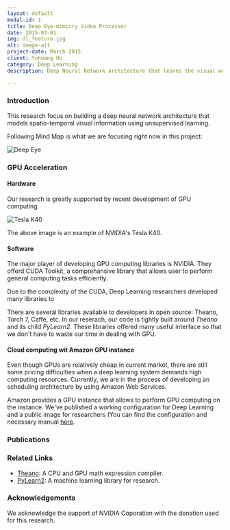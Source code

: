 ```yaml
---
layout: default
modal-id: 1
title: Deep Eye-mimicry Video Processor
date: 2015-03-01
img: dl_feature.jpg
alt: image-alt
project-date: March 2015
client: Yuhuang Hu
category: Deep Learning
description: Deep Neural Network architecture that learns the visual world.

---
```



### Introduction

This research focus on building a deep neural network architecture that models spatio-temporal visual information using unsupervised learning.

Following Mind Map is what we are focusing right now in this project:

<p><img src="http://arlab.github.io/img/deep-eye-mind-map.png" alt="Deep Eye")></p>


### GPU Acceleration

#### Hardware

Our research is greatly supported by recent development of GPU computing.

![Tesla K40](http://arlab.github.io/img/nvidia-tesla-k40.jpg)

The above image is an example of NVIDIA's Tesla K40.

#### Software

The major player of developing GPU computing libraries is NVIDIA. They offerd CUDA Toolkit, a comprehansive library that allows user to perform general computing tasks efficiently.

Due to the complexity of the CUDA, Deep Learning researchers developed many libraries to 

There are several libraries available to developers in open source: Theano, Torch 7, Caffe, etc. In our reserach, our code is tightly built around _Theano_ and its child _PyLearn2_. These libraries offered many useful interface so that we don't have to waste our time in dealing with GPU.

#### Cloud computing wit Amazon GPU instance

Even though GPUs are relatively cheap in current market, there are still some pricing difficulties when a deep learning system demands high computing resources. Currently, we are in the process of developing an scheduling architecture by using Amazon Web Services.

Amazon provides a GPU instance that allows to perform GPU computing on the instance. We've published a working configuration for Deep Learning and a public image for researchers (You can find the configuration and necessary manual [here](https://github.com/duguyue100/awsdlgpu).

### Publications

### Related Links

+ [Theano](http://deeplearning.net/software/theano/): A CPU and GPU math expression compiler.
+ [PyLearn2](http://deeplearning.net/software/pylearn2/): A machine learning library for research.

### Acknowledgements

We acknowledge the support of NVIDIA Coporation with the donation used for this research.
